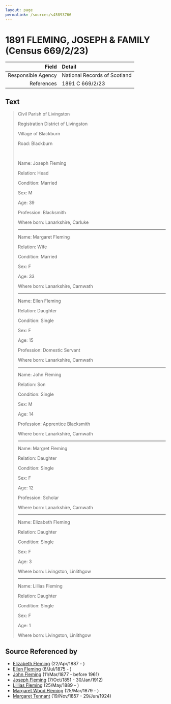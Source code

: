 ```yaml
---
layout: page
permalink: /sources/s45893766
---
```


# 1891 FLEMING, JOSEPH & FAMILY (Census 669/2/23)

Field | Detail
---:|:---
Responsible Agency | National Records of Scotland
References | 1891 C 669/2/23

## Text

> Civil Parish of Livingston
>
> Registration District of Livingston
>
> Village of Blackburn
>
> Road: Blackburn
>
> <br/>
>
> Name: Joseph Fleming
>
> Relation: Head
>
> Condition: Married
>
> Sex: M
>
> Age: 39
>
> Profession: Blacksmith
>
> Where born: Lanarkshire, Carluke
>
> ---
>
> Name: Margaret Fleming
>
> Relation: Wife
>
> Condition: Married
>
> Sex: F
>
> Age: 33
>
> Where born: Lanarkshire, Carnwath
>
> ---
>
> Name: Ellen Fleming
>
> Relation: Daughter
>
> Condition: Single
>
> Sex: F
>
> Age: 15
>
> Profession: Domestic Servant
>
> Where born: Lanarkshire, Carnwath
>
> ---
>
> Name: John Fleming
>
> Relation: Son
>
> Condition: Single
>
> Sex: M
>
> Age: 14
>
> Profession: Apprentice Blacksmith
>
> Where born: Lanarkshire, Carnwath
>
> ---
>
> Name: Margret Fleming
>
> Relation: Daughter
>
> Condition: Single
>
> Sex: F
>
> Age: 12
>
> Profession: Scholar
>
> Where born: Lanarkshire, Carnwath
>
> ---
>
> Name: Elizabeth Fleming
>
> Relation: Daughter
>
> Condition: Single
>
> Sex: F
>
> Age: 3
>
> Where born: Livingston, Linlithgow
>
> ---
>
> Name: Lillias Fleming
>
> Relation: Daughter
>
> Condition: Single
>
> Sex: F
>
> Age: 1
>
> Where born: Livingston, Linlithgow
>

## Source Referenced by

* [Elizabeth Fleming](../people/@79236484@-elizabeth-fleming-b1887-4-22-d.md) (22/Apr/1887 - )
* [Ellen Fleming](../people/@69831456@-ellen-fleming-b1875-7-6-d.md) (6/Jul/1875 - )
* [John Fleming](../people/@49475976@-john-fleming-b1877-3-11-d1961.md) (11/Mar/1877 - before 1961)
* [Joseph Fleming](../people/@57117702@-joseph-fleming-b1851-10-7-d1912-1-30.md) (7/Oct/1851 - 30/Jan/1912)
* [Lillias Fleming](../people/@39306088@-lillias-fleming-b1889-5-25-d.md) (25/May/1889 - )
* [Margaret Wood Fleming](../people/@90221940@-margaret-wood-fleming-b1879-3-25-d.md) (25/Mar/1879 - )
* [Margaret Tennant](../people/@14002910@-margaret-tennant-b1857-11-19-d1924-6-29.md) (19/Nov/1857 - 29/Jun/1924)
